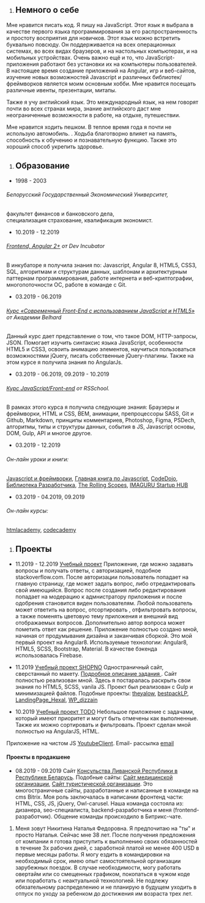 1. ## **Немного о себе**

Мне нравится писать код. Я пишу на JavaScript. Этот язык я выбрала в качестве первого языка программирования за его распространенность и простоту восприятия для новичков. Этот язык можно встретить буквально повсюду. Он поддерживается на всех операционных системах, во всех видах браузеров, и на настольных компьютерах, и на мобильных устройствах. Очень важно ещё и то, что JavaScript-приложения работают без установки их на компьютеры пользователей. 
В настоящее время создание приложений на Angular,  игр и веб-сайтов, изучение новых возможностей Javascript и различных библиотек/фреймворков является моим основным хобби. Мне нравится посещать различные ивенты, презентации, митапы. 

Также я учу английский язык. Это международный язык, на нем говорят почти во всех странах мира, знание английского даст мне неограниченные возможности в работе, на отдыхе, путешествии.

Мне нравится ходить пешком. В теплое время года я почти не использую автомобиль. . Ходьба благотворно влияет на память, способность к обучению и  познавательную функцию. Также это хороший способ укрепить здоровье. 


1. ## **Образование**

  * 1998 - 2003 
###### Белорусский Государственный Экономический Университет, 
факультет финансов и банковского дела,  
специализация страхование, 
квалификация экономист. 

  * 10.2019 - 12.2019
###### [Frontend, Angular 2+](http://devincubator.by/) от Dev Incubator
В инкубаторе я получила знания по:  Javascript, Angular 8, HTML5, CSS3, SQL, алгоритмам и  структурам данных, шаблонам и архитектурным паттернам программирования, работе интернета и веб-криптографии, многопоточности ОС, работе в команде с Git.

  * 03.2019 - 06.2019
###### [Курс «Современный Front-End c использованием JavaScript и HTML5»](https://belhard.academy/frontend-html5-javascript) от Академии Belhard
Данный курс дает представление о том, что такое DOM, HTTP-запросы, JSON. Помогает изучить синтаксис языка JavaScript, особенности HTML5  и CSS3, освоить анимацию элементов, научиться пользоваться возможностями jQuery, писать собственные jQuery-плагины. Также на этом курсе я получила знания по AngularJs.

  * 03.2019 - 06.2019, 09.2019 - 10.2019
###### [Курс JavaScript/Front-end](https://rs.school/js/index.html) от RSSchool.
В рамках этого курса я получила следующие знания:
Браузеры и фреймворки, HTML и CSS, BEM, анимации, препроцессоры SASS, Git и Github, Markdown, принципы комментариев, Photoshop, Figma, PSDech, алгоритмы, типы и структуры данных, события в JS, Javascript основы, DOM, Gulp, API и многое другое. 

* 03.2019 - 12.2019 
###### Он-лайн уроки и книги:  
[Javascript и фреймворки](https://metanit.com/),
[Главная книга по Javascript](https://learn.javascript.ru/), 
[CodeDojo](https://www.youtube.com/channel/UCY10FZglXJ8RL3xB04VpykQ),
[Библиотека Разработчика](https://www.youtube.com/channel/UCCEFQIeYuJfsRhE4IFNMhRw),
[The Rolling Scopes](https://www.youtube.com/channel/UCUgmHbk1rTFaf4GGKQ1OXfQ),
[IMAGURU Startup HUB](https://www.youtube.com/channel/UCiJcyyoWidR2gYmwSy0yyPQ)

  * 03.2019 - 04.2019, 09.2019
###### Он-лайн курсы:
[htmlacademy](https://htmlacademy.ru/profile/id1013059/achievements),
[codecademy](https://www.codecademy.com/users/Ya_latan/achievements)

1.   ## **Проекты**

  * 11.2019 - 12.2019
[Учебный проект](https://github.com/yalatan/angular-firebase-auth)
Приложение, где можно задавать вопросы и получать ответы,  с авторизацией, подобное stackoverflow.com. После авторизации пользователь попадает на главную страницу, где может задать вопрос, либо отредактировать свой имеющийся. Вопрос после создания либо редактирования попадает на модерацию к адмнистратору приложения и после   одобрения становится виден пользователям. Любой пользователь может ответить на вопрос, отсортировать , отфильтровать вопросы, а также поменять цветовую тему приложения и внешний вид отображаемых вопросов. Дополнительно автор вопроса может пометить ответ как решение.
Приложение полностью создано мной, начиная от продумывания дизайна и заканчивая сборкой. Это мой первый проект на Angular8.
Используемые технологии: Angular8, HTML5, SCSS, Bootstrap, Material. В качестве бэкенда использовалась Firebase. 

  * 11.2019
[Учебный проект SHOPNO](https://yalatan.github.io/shopno/dist/)
Одностраничный сайт, сверстанный по макету. [Подробное описание задания ](https://yalatan.github.io/shopno/).
Сайт полностью реализован мной.
Здесь я постаралась раскрыть свои знания по HTML5, SCSS, vanila JS. Проект был реализован с Gulp и минимизацией файлов.
Подобные проекты: [theyalow](https://yalatan.github.io/theyalow/), [bestpackLP](https://yalatan.github.io/bestpackLP), [LandingPage_Hexal](https://yalatan.github.io/LandingPage_Hexal), [WP_dizzain](https://yalatan.github.io/WP_dizzain)

  * 10.2019 
[Учебный проект TODO](https://yalatan.github.io/todo/)
Небольшое приложение с задачами, который имеют приоритет и могут быть отмечены как выполненные. Также их можно сортировать и фильтровать. Проект сделан мной полностью на AngularJS, HTML.

Приложение  на чистом JS [YoutubeClient](https://yalatan.github.io/YoutubeClient).
Email- рассылка [email](https://yalatan.github.io/email)

  #### Проекты в продакшене

  * 08.2019 - 09.2019
Сайт [Консульства Ливанской Республики в Республике Беларусь](https://liban-consulate.by/).
Подобные сайты: [Сайт медицинской организации](https://yalatan.github.io/medcare), 
[Сайт туристической организации](https://yalatan.github.io/moregory).
Это многостраничные сайты, разработанные и написанные в команде на cms Bitrix. Моя роль заключалась в написании фронтенд части: HTML, CSS, JS, jQuery, Owl-carusel. Наша команда состояла из: дизанера, seo-специалиста, backend-разработчика и меня (frontend-разработчик).
Общение команды происходило в Битрикс-чате.

1. Меня зовут Никитина Наталья Федоровна. Я предпочитаю на "ты" и просто Наталья. Сейчас мне 38 лет. После получения предложения от компании я готова приступить к выполнению своих обязанностей  в течение 3х рабочих дней, с заработной платой не менее 400 USD в первые месяцы работы. Я могу ездить в командировки на необходимый срок, имею опыт самостоятельной организации зарубежных поездок. В случае необходимости, могу работать овертайм или со смещенных графиком, покопаться в чужом коде или поработать с неактуальной технологией. Не подлежу обязательному распределению и не планирую в будущем уходить в отпуск по уходу за ребенком до достижения им возраста трех лет.
